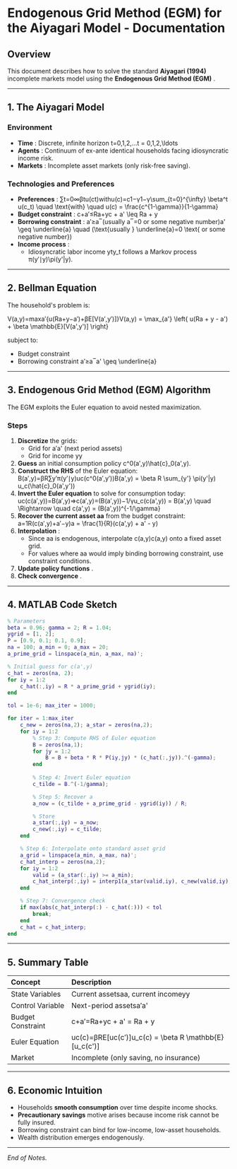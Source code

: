 # Endogenous Grid Method (EGM) for the Aiyagari Model - Documentation

## Overview

This document describes how to solve the standard **Aiyagari (1994)** incomplete markets model using the  **Endogenous Grid Method (EGM)** .

---

## 1. The Aiyagari Model

### Environment

* **Time** : Discrete, infinite horizon t=0,1,2,…t = 0,1,2,\ldots
* **Agents** : Continuum of ex-ante identical households facing idiosyncratic income risk.
* **Markets** : Incomplete asset markets (only risk-free saving).

### Technologies and Preferences

* **Preferences** :
  ∑t=0∞βtu(ct)withu(c)=c1−γ1−γ\sum_{t=0}^{\infty} \beta^t u(c_t) \quad \text{with} \quad u(c) = \frac{c^{1-\gamma}}{1-\gamma}
* **Budget constraint** :
  c+a′≤Ra+yc + a' \leq Ra + y
* **Borrowing constraint** :
  a′≥a‾(usually a‾=0 or some negative number)a' \geq \underline{a} \quad (\text{usually } \underline{a}=0 \text{ or some negative number})
* **Income process** :
  * Idiosyncratic labor income yty_t follows a Markov process π(y′∣y)\pi(y'|y).

---

## 2. Bellman Equation

The household's problem is:

V(a,y)=max⁡a′{u(Ra+y−a′)+βE[V(a′,y′)]}V(a,y) = \max_{a'} \left\{ u(Ra + y - a') + \beta \mathbb{E}[V(a',y')] \right\}

subject to:

* Budget constraint
* Borrowing constraint a′≥a‾a' \geq \underline{a}

---

## 3. Endogenous Grid Method (EGM) Algorithm

The EGM exploits the Euler equation to avoid nested maximization.

### Steps

1. **Discretize** the grids:
   * Grid for a′a' (next period assets)
   * Grid for income yy
2. **Guess** an initial consumption policy c^0(a′,y)\hat{c}_0(a',y).
3. **Construct the RHS** of the Euler equation:
   B(a′,y)=βR∑y′π(y′∣y)uc(c^0(a′,y′))B(a',y) = \beta R \sum_{y'} \pi(y'|y) u_c(\hat{c}_0(a',y'))
4. **Invert the Euler equation** to solve for consumption today:
   uc(c(a′,y))=B(a′,y)⇒c(a′,y)=(B(a′,y))−1/γu_c(c(a',y)) = B(a',y) \quad \Rightarrow \quad c(a',y) = (B(a',y))^{-1/\gamma}
5. **Recover the current asset aa** from the budget constraint:
   a=1R(c(a′,y)+a′−y)a = \frac{1}{R}(c(a',y) + a' - y)
6. **Interpolation** :
   * Since aa is endogenous, interpolate c(a,y)c(a,y) onto a fixed asset grid.
   * For values where aa would imply binding borrowing constraint, use constraint conditions.
7. **Update policy functions** .
8. **Check convergence** .

---

## 4. MATLAB Code Sketch

```matlab
% Parameters
beta = 0.96; gamma = 2; R = 1.04;
ygrid = [1, 2];
P = [0.9, 0.1; 0.1, 0.9];
na = 100; a_min = 0; a_max = 20;
a_prime_grid = linspace(a_min, a_max, na)';

% Initial guess for c(a',y)
c_hat = zeros(na, 2);
for iy = 1:2
    c_hat(:,iy) = R * a_prime_grid + ygrid(iy);
end

tol = 1e-6; max_iter = 1000;

for iter = 1:max_iter
    c_new = zeros(na,2); a_star = zeros(na,2);
    for iy = 1:2
        % Step 3: Compute RHS of Euler equation
        B = zeros(na,1);
        for jy = 1:2
            B = B + beta * R * P(iy,jy) * (c_hat(:,jy)).^(-gamma);
        end
      
        % Step 4: Invert Euler equation
        c_tilde = B.^(-1/gamma);

        % Step 5: Recover a
        a_now = (c_tilde + a_prime_grid - ygrid(iy)) / R;

        % Store
        a_star(:,iy) = a_now;
        c_new(:,iy) = c_tilde;
    end

    % Step 6: Interpolate onto standard asset grid
    a_grid = linspace(a_min, a_max, na)';
    c_hat_interp = zeros(na,2);
    for iy = 1:2
        valid = (a_star(:,iy) >= a_min);
        c_hat_interp(:,iy) = interp1(a_star(valid,iy), c_new(valid,iy), a_grid, 'linear', 'extrap');
    end

    % Step 7: Convergence check
    if max(abs(c_hat_interp(:) - c_hat(:))) < tol
        break;
    end
    c_hat = c_hat_interp;
end
```

---

## 5. Summary Table


| Concept           | Description                                             |
| :------------------ | :-------------------------------------------------------- |
| State Variables   | Current assetsaa, current incomeyy                      |
| Control Variable  | Next-period assetsa′a'                                 |
| Budget Constraint | c+a′=Ra+yc + a' = Ra + y                               |
| Euler Equation    | uc(c)=βRE[uc(c′)]u_c(c) = \beta R \mathbb{E}[u_c(c')] |
| Market            | Incomplete (only saving, no insurance)                  |

---

## 6. Economic Intuition

* Households **smooth consumption** over time despite income shocks.
* **Precautionary savings** motive arises because income risk cannot be fully insured.
* Borrowing constraint can bind for low-income, low-asset households.
* Wealth distribution emerges endogenously.

---

*End of Notes.*
